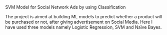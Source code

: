 SVM Model for Social Network Ads by using
Classification

The project is aimed at building ML models to predict whether a
product will be purchased or not, after giving advertisement on
Social Media. Here I have used three models namely Logistic
Regression, SVM and Naïve Bayes.
